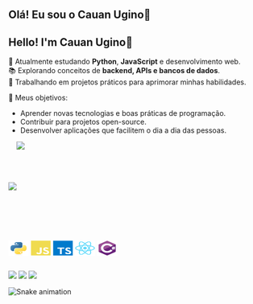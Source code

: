 ## Olá! Eu sou o Cauan Ugino👋
## Hello! I'm Cauan Ugino👋

🚀 Atualmente estudando **Python**, **JavaScript** e desenvolvimento web.  
📚 Explorando conceitos de **backend, APIs e bancos de dados**.  
🔧 Trabalhando em projetos práticos para aprimorar minhas habilidades.  


📌 Meus objetivos:  
- Aprender novas tecnologias e boas práticas de programação.  
- Contribuir para projetos open-source.  
- Desenvolver aplicações que facilitem o dia a dia das pessoas. 

<div style="display: flex; align-items: center;">
  <a href="https://beacons.ai/CauanUgino">
    <img height="180px" src="https://github-readme-stats.vercel.app/api?username=CauanUgino&show_icons=true&theme=dracula&include_all_commits=true&count_private=true"/>
  </a>
  <img height="180px" src="https://github-readme-stats.vercel.app/api/top-langs/?username=CauanUgino&layout=compact&langs_count=16&theme=dracula"/>
</div>



  

<div style="display: inline_block"><br>
   <img align="center" alt="Cauan-Python" height="30" width="40" src="https://raw.githubusercontent.com/devicons/devicon/master/icons/python/python-original.svg">
  <img align="center" alt="Cauan-Js" height="30" width="40" src="https://raw.githubusercontent.com/devicons/devicon/master/icons/javascript/javascript-plain.svg">
  <img align="center" alt="Cauan-Ts" height="30" width="40" src="https://raw.githubusercontent.com/devicons/devicon/master/icons/typescript/typescript-plain.svg">
  <img align="center" alt="Cauan-React" height="30" width="40" src="https://raw.githubusercontent.com/devicons/devicon/master/icons/react/react-original.svg">
  <img align="center" alt="Cauan-Csharp" height="30" width="40" src="https://raw.githubusercontent.com/devicons/devicon/master/icons/csharp/csharp-original.svg">
</div>
  
  ##
 
<div> 
  <a href="https://www.instagram.com/kawanugino?igsh=bDZxM245bm10bnRq" target="_blank"><img src="https://img.shields.io/badge/-Instagram-%23E4405F?style=for-the-badge&logo=instagram&logoColor=white" target="_blank"></a>
  <a href = "mailto:cauanuginofilho@gmail.com"><img src="https://img.shields.io/badge/-Gmail-%23333?style=for-the-badge&logo=gmail&logoColor=white" target="_blank"></a>
  <a href=" www.linkedin.com/in/cauan-ugino-filho-aab8271b2"target="_blank"><img src="https://img.shields.io/badge/-LinkedIn-%230077B5?style=for-the-badge&logo=linkedin&logoColor=white" target="_blank"></a> 
  
</div>



![Snake animation](https://github.com/CauanUgino/CauanUgino/blob/output/github-contribution-grid-snake.svg)
